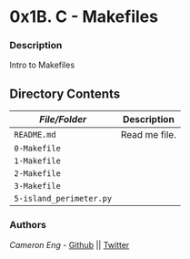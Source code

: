 # 0x1B. C - Makefiles
### Description
Intro to Makefiles

## Directory Contents

|   ***File/Folder***    |  **Description**                       |
|---------------|---------------------------------------|
| `README.md` |  Read me file. |
| `0-Makefile` |  |
| `1-Makefile` |  |
| `2-Makefile` |  |
| `3-Makefile` |  |
| `5-island_perimeter.py` |  |

### Authors
*Cameron Eng* - [Github](https://github.com/c_eng/) || [Twitter](https://twitter.com/c33Eng)
